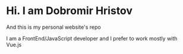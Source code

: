# Hi. I am Dobromir Hristov

And this is my personal website's repo

I am a FrontEnd/JavaScript developer and I prefer to work mostly with Vue.js
